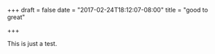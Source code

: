 +++
draft = false
date = "2017-02-24T18:12:07-08:00"
title = "good to great"

+++

This is just a test.